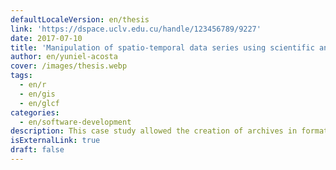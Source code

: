 ```yaml
---
defaultLocaleVersion: en/thesis
link: 'https://dspace.uclv.edu.cu/handle/123456789/9227'
date: 2017-07-10
title: 'Manipulation of spatio-temporal data series using scientific and geographic data formats in R'
author: en/yuniel-acosta
cover: /images/thesis.webp
tags:
  - en/r
  - en/gis
  - en/glcf
categories:
  - en/software-development
description: This case study allowed the creation of archives in formats of spatiotemporal scientific data that can be used by several institutions that conduct research on the use of the soils. The tools developed are based on free software and can be used in different areas of application.
isExternalLink: true
draft: false
---
```

